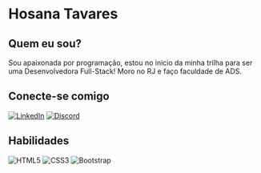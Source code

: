 # Hosana Tavares
## Quem eu sou?
Sou apaixonada por programação, estou no inicio da minha trilha para ser uma Desenvolvedora Full-Stack!
Moro no RJ e faço faculdade de ADS.

## Conecte-se comigo 
[![LinkedIn](https://img.shields.io/badge/LinkedIn-000?style=for-the-badge&logo=linkedin&logoColor=0E76A8)](https://www.linkedin.com/in/hosana-tavares-dev/)
[![Discord](https://img.shields.io/badge/Discord-000?style=for-the-badge&logo=discord)](https://https://discord.com/channels/@soltavares/)

## Habilidades
![HTML5](https://img.shields.io/badge/HTML5-000?style=for-the-badge&logo=html5)
![CSS3](https://img.shields.io/badge/CSS3-000?style=for-the-badge&logo=css3&logoColor=264CE4)
![Bootstrap](https://img.shields.io/badge/Bootstrap-000?style=for-the-badge&logo=Bootstrap&logoColor=264CE4)
